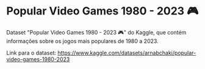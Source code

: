 # Popular Video Games 1980 - 2023 🎮

Dataset "Popular Video Games 1980 - 2023 🎮" do Kaggle, que contém informações sobre os jogos mais populares de 1980 a 2023.

Link para o dataset: https://www.kaggle.com/datasets/arnabchaki/popular-video-games-1980-2023
